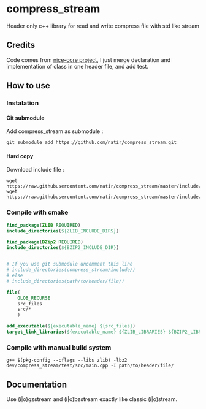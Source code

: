 # compress_stream

Header only c++ library for read and write compress file with std like stream

## Credits

Code comes from [nice-core project](https://github.com/cvjena/nice-core), I just merge declaration and implementation of class in one header file, and add test.

## How to use

### Instalation

#### Git submodule

Add compress_stream as submodule :

```
git submodule add https://github.com/natir/compress_stream.git
```

#### Hard copy

Download include file :

```
wget https://raw.githubusercontent.com/natir/compress_stream/master/include/gzstream.hpp
wget https://raw.githubusercontent.com/natir/compress_stream/master/include/bzstream.hpp
```

### Compile with cmake

```cmake
find_package(ZLIB REQUIRED)
include_directories(${ZLIB_INCLUDE_DIRS})

find_package(BZip2 REQUIRED)
include_directories(${BZIP2_INCLUDE_DIR})


# If you use git submodule uncomment this line
# include_directories(compress_stream/include/)
# else
# include_directories(path/to/header/file/)

file(
    GLOB_RECURSE
    src_files
    src/*
    )

add_executable(${executable_name} ${src_files})
target_link_libraries(${executable_name} ${ZLIB_LIBRARIES} ${BZIP2_LIBRARIES})
```

### Compile with manual build system

```
g++ $(pkg-config --cflags --libs zlib) -lbz2 dev/compress_stream/test/src/main.cpp -I path/to/header/file/
```


## Documentation

Use (i|o)gzstream and (i|o)bzstream exactly like classic (i|o)stream.

